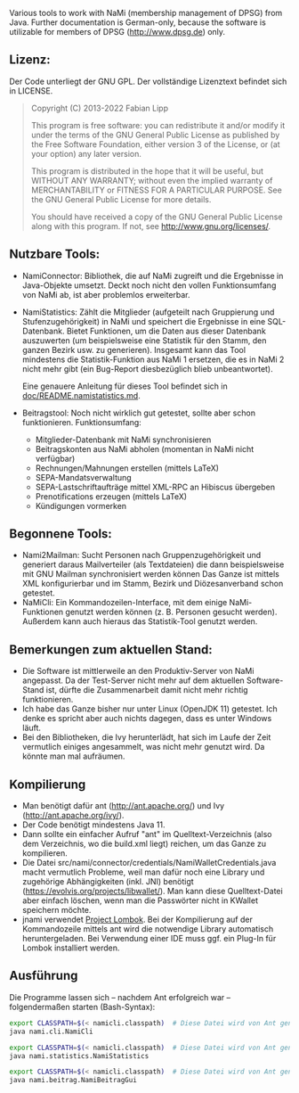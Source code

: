 Various tools to work with NaMi (membership management of DPSG) from Java. Further documentation is German-only, because the software is utilizable for members of DPSG (http://www.dpsg.de) only.




Lizenz:
-------
Der Code unterliegt der GNU GPL. Der vollständige Lizenztext befindet sich in LICENSE.

> Copyright (C) 2013-2022 Fabian Lipp
>
> This program is free software: you can redistribute it and/or modify
> it under the terms of the GNU General Public License as published by
> the Free Software Foundation, either version 3 of the License, or
> (at your option) any later version.
>
> This program is distributed in the hope that it will be useful,
> but WITHOUT ANY WARRANTY; without even the implied warranty of
> MERCHANTABILITY or FITNESS FOR A PARTICULAR PURPOSE. See the
> GNU General Public License for more details.
>
> You should have received a copy of the GNU General Public License
> along with this program. If not, see <http://www.gnu.org/licenses/>.


Nutzbare Tools:
---------------
* NamiConnector: Bibliothek, die auf NaMi zugreift und die Ergebnisse in Java-Objekte umsetzt. Deckt noch nicht den vollen Funktionsumfang von NaMi ab, ist aber problemlos erweiterbar.
* NamiStatistics: Zählt die Mitglieder (aufgeteilt nach Gruppierung und Stufenzugehörigkeit) in NaMi und speichert die Ergebnisse in eine SQL-Datenbank. Bietet Funktionen, um die Daten aus dieser Datenbank auszuwerten (um beispielsweise eine Statistik für den Stamm, den ganzen Bezirk usw. zu generieren). Insgesamt kann das Tool mindestens die Statistik-Funktion aus NaMi 1 ersetzen, die es in NaMi 2 nicht mehr gibt (ein Bug-Report diesbezüglich blieb unbeantwortet).

  Eine genauere Anleitung für dieses Tool befindet sich in
  [doc/README.namistatistics.md](doc/README.namistatistics.md).
* Beitragstool: Noch nicht wirklich gut getestet, sollte aber schon funktionieren. Funktionsumfang:
  - Mitglieder-Datenbank mit NaMi synchronisieren
  - Beitragskonten aus NaMi abholen (momentan in NaMi nicht verfügbar)
  - Rechnungen/Mahnungen erstellen (mittels LaTeX)
  - SEPA-Mandatsverwaltung
  - SEPA-Lastschriftaufträge mittel XML-RPC an Hibiscus übergeben
  - Prenotifications erzeugen (mittels LaTeX)
  - Kündigungen vormerken


Begonnene Tools:
----------------
* Nami2Mailman: Sucht Personen nach Gruppenzugehörigkeit und generiert daraus Mailverteiler (als Textdateien) die dann beispielsweise mit GNU Mailman synchronisiert werden können
Das Ganze ist mittels XML konfigurierbar und im Stamm, Bezirk und Diözesanverband schon getestet.
* NaMiCli: Ein Kommandozeilen-Interface, mit dem einige NaMi-Funktionen genutzt werden können (z. B. Personen gesucht werden). Außerdem kann auch hieraus das Statistik-Tool genutzt werden.



Bemerkungen zum aktuellen Stand:
--------------------------------
* Die Software ist mittlerweile an den Produktiv-Server von NaMi angepasst. Da
  der Test-Server nicht mehr auf dem aktuellen Software-Stand ist, dürfte die
  Zusammenarbeit damit nicht mehr richtig funktionieren.
* Ich habe das Ganze bisher nur unter Linux (OpenJDK 11) getestet.
  Ich denke es spricht aber auch nichts dagegen, dass es unter Windows läuft.
* Bei den Bibliotheken, die Ivy herunterlädt, hat sich im Laufe der Zeit
  vermutlich einiges angesammelt, was nicht mehr genutzt wird. Da könnte man
  mal aufräumen.



Kompilierung
------------
* Man benötigt dafür ant (http://ant.apache.org/) und Ivy (http://ant.apache.org/ivy/).
* Der Code benötigt mindestens Java 11.
* Dann sollte ein einfacher Aufruf "ant" im Quelltext-Verzeichnis (also dem Verzeichnis, wo die build.xml liegt) reichen, um das Ganze zu kompilieren.
* Die Datei src/nami/connector/credentials/NamiWalletCredentials.java macht vermutlich Probleme, weil man dafür noch eine Library und zugehörige Abhängigkeiten (inkl. JNI) benötigt (https://evolvis.org/projects/libwallet/). Man kann diese Quelltext-Datei aber einfach löschen, wenn man die Passwörter nicht in KWallet speichern möchte.
* jnami verwendet [Project Lombok](http://projectlombok.org/). Bei der Kompilierung auf der Kommandozeile mittels ant wird die notwendige Library automatisch heruntergeladen. Bei Verwendung einer IDE muss ggf. ein Plug-In für Lombok installiert werden.



Ausführung
----------
Die Programme lassen sich – nachdem Ant erfolgreich war – folgendermaßen starten (Bash-Syntax):
```bash
export CLASSPATH=$(< namicli.classpath)  # Diese Datei wird von Ant generiert
java nami.cli.NamiCli
```

```bash
export CLASSPATH=$(< namicli.classpath)  # Diese Datei wird von Ant generiert
java nami.statistics.NamiStatistics
```

```bash
export CLASSPATH=$(< namicli.classpath)  # Diese Datei wird von Ant generiert
java nami.beitrag.NamiBeitragGui
```

<!---
Benutzte Java-Libraries (unvollständig, muss aktualisiert werden):
------------------------------------------------------------------
- Apache HttpComponents
http://hc.apache.org/

- google-gson
http://code.google.com/p/google-gson/

- JDOM 2
http://www.jdom.org/

- MySQL Connector/J
http://dev.mysql.com/downloads/connector/j/
-->



